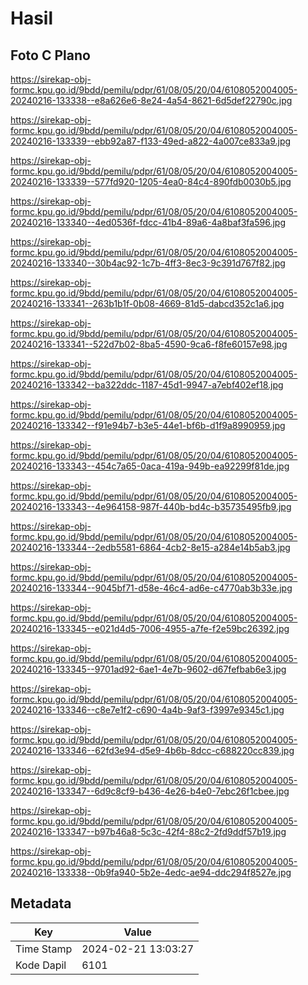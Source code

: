 # Hasil

## Foto C Plano

https://sirekap-obj-formc.kpu.go.id/9bdd/pemilu/pdpr/61/08/05/20/04/6108052004005-20240216-133338--e8a626e6-8e24-4a54-8621-6d5def22790c.jpg

https://sirekap-obj-formc.kpu.go.id/9bdd/pemilu/pdpr/61/08/05/20/04/6108052004005-20240216-133339--ebb92a87-f133-49ed-a822-4a007ce833a9.jpg

https://sirekap-obj-formc.kpu.go.id/9bdd/pemilu/pdpr/61/08/05/20/04/6108052004005-20240216-133339--577fd920-1205-4ea0-84c4-890fdb0030b5.jpg

https://sirekap-obj-formc.kpu.go.id/9bdd/pemilu/pdpr/61/08/05/20/04/6108052004005-20240216-133340--4ed0536f-fdcc-41b4-89a6-4a8baf3fa596.jpg

https://sirekap-obj-formc.kpu.go.id/9bdd/pemilu/pdpr/61/08/05/20/04/6108052004005-20240216-133340--30b4ac92-1c7b-4ff3-8ec3-9c391d767f82.jpg

https://sirekap-obj-formc.kpu.go.id/9bdd/pemilu/pdpr/61/08/05/20/04/6108052004005-20240216-133341--263b1b1f-0b08-4669-81d5-dabcd352c1a6.jpg

https://sirekap-obj-formc.kpu.go.id/9bdd/pemilu/pdpr/61/08/05/20/04/6108052004005-20240216-133341--522d7b02-8ba5-4590-9ca6-f8fe60157e98.jpg

https://sirekap-obj-formc.kpu.go.id/9bdd/pemilu/pdpr/61/08/05/20/04/6108052004005-20240216-133342--ba322ddc-1187-45d1-9947-a7ebf402ef18.jpg

https://sirekap-obj-formc.kpu.go.id/9bdd/pemilu/pdpr/61/08/05/20/04/6108052004005-20240216-133342--f91e94b7-b3e5-44e1-bf6b-d1f9a8990959.jpg

https://sirekap-obj-formc.kpu.go.id/9bdd/pemilu/pdpr/61/08/05/20/04/6108052004005-20240216-133343--454c7a65-0aca-419a-949b-ea92299f81de.jpg

https://sirekap-obj-formc.kpu.go.id/9bdd/pemilu/pdpr/61/08/05/20/04/6108052004005-20240216-133343--4e964158-987f-440b-bd4c-b35735495fb9.jpg

https://sirekap-obj-formc.kpu.go.id/9bdd/pemilu/pdpr/61/08/05/20/04/6108052004005-20240216-133344--2edb5581-6864-4cb2-8e15-a284e14b5ab3.jpg

https://sirekap-obj-formc.kpu.go.id/9bdd/pemilu/pdpr/61/08/05/20/04/6108052004005-20240216-133344--9045bf71-d58e-46c4-ad6e-c4770ab3b33e.jpg

https://sirekap-obj-formc.kpu.go.id/9bdd/pemilu/pdpr/61/08/05/20/04/6108052004005-20240216-133345--e021d4d5-7006-4955-a7fe-f2e59bc26392.jpg

https://sirekap-obj-formc.kpu.go.id/9bdd/pemilu/pdpr/61/08/05/20/04/6108052004005-20240216-133345--9701ad92-6ae1-4e7b-9602-d67fefbab6e3.jpg

https://sirekap-obj-formc.kpu.go.id/9bdd/pemilu/pdpr/61/08/05/20/04/6108052004005-20240216-133346--c8e7e1f2-c690-4a4b-9af3-f3997e9345c1.jpg

https://sirekap-obj-formc.kpu.go.id/9bdd/pemilu/pdpr/61/08/05/20/04/6108052004005-20240216-133346--62fd3e94-d5e9-4b6b-8dcc-c688220cc839.jpg

https://sirekap-obj-formc.kpu.go.id/9bdd/pemilu/pdpr/61/08/05/20/04/6108052004005-20240216-133347--6d9c8cf9-b436-4e26-b4e0-7ebc26f1cbee.jpg

https://sirekap-obj-formc.kpu.go.id/9bdd/pemilu/pdpr/61/08/05/20/04/6108052004005-20240216-133347--b97b46a8-5c3c-42f4-88c2-2fd9ddf57b19.jpg

https://sirekap-obj-formc.kpu.go.id/9bdd/pemilu/pdpr/61/08/05/20/04/6108052004005-20240216-133338--0b9fa940-5b2e-4edc-ae94-ddc294f8527e.jpg


## Metadata

| Key        | Value               |
| ---------- | ------------------- |
| Time Stamp | 2024-02-21 13:03:27 |
| Kode Dapil | 6101                |



